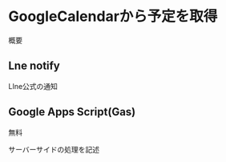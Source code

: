 # GoogleCalendarから予定を取得

概要

## Lne notify 

LIne公式の通知

## Google Apps Script(Gas)
無料

サーバーサイドの処理を記述
